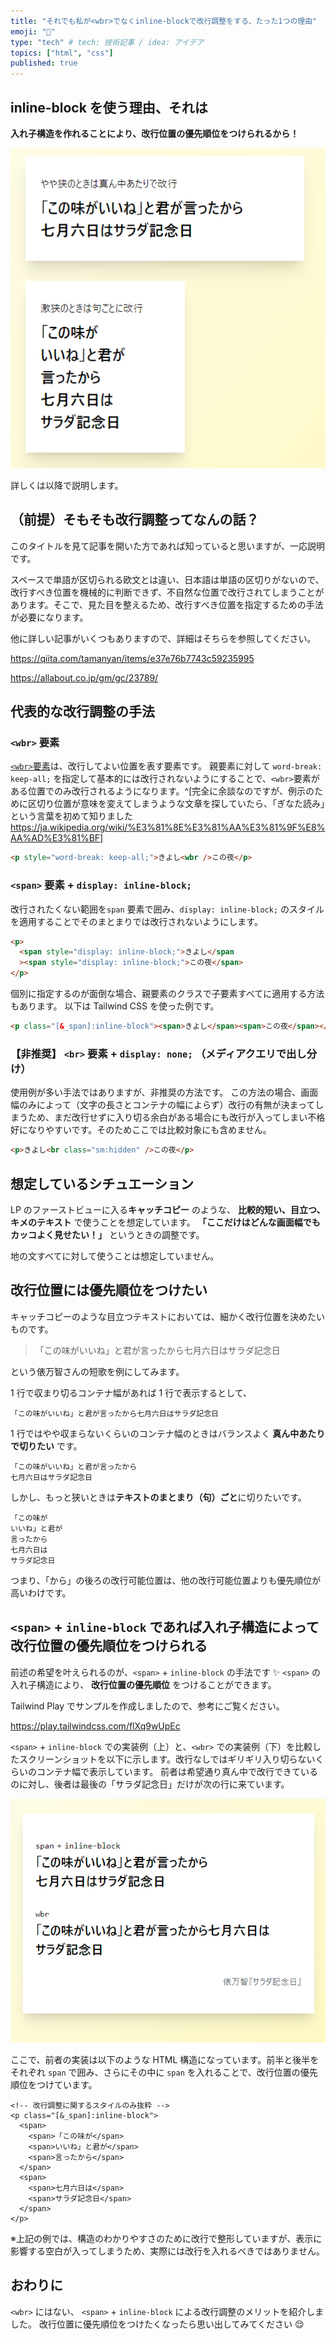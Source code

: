```yaml
---
title: "それでも私が<wbr>でなくinline-blockで改行調整をする、たった1つの理由"
emoji: "🧱"
type: "tech" # tech: 技術記事 / idea: アイデア
topics: ["html", "css"]
published: true
---
```


## inline-block を使う理由、それは

**入れ子構造を作れることにより、改行位置の優先順位をつけられるから！**

<!-- https://play.tailwindcss.com/eVP78Oe4iC -->

![スクリーンショット。2つのブロックで構成されている。どちらも「「この味がいいね」と君が言ったから七月六日はサラダ記念日」と表示されている。「やや狭のときは真ん中あたりで改行」と題されたブロックのものは上の句と下の句で2行であり、「激狭のときは句ごとに改行」と題されたブロックのものは5・7・5・7・7の5行に改行されている](/images/css-control-break/2024-03-23-02-13-10.png)

詳しくは以降で説明します。

## （前提）そもそも改行調整ってなんの話？

このタイトルを見て記事を開いた方であれば知っていると思いますが、一応説明です。

スペースで単語が区切られる欧文とは違い、日本語は単語の区切りがないので、改行すべき位置を機械的に判断できず、不自然な位置で改行されてしまうことがあります。そこで、見た目を整えるため、改行すべき位置を指定するための手法が必要になります。

他に詳しい記事がいくつもありますので、詳細はそちらを参照してください。

https://qiita.com/tamanyan/items/e37e76b7743c59235995

https://allabout.co.jp/gm/gc/23789/

## 代表的な改行調整の手法

### `<wbr>` 要素

[`<wbr>`要素](https://developer.mozilla.org/ja/docs/Web/HTML/Element/wbr)は、改行してよい位置を表す要素です。
親要素に対して `word-break: keep-all;` を指定して基本的には改行されないようにすることで、`<wbr>`要素がある位置でのみ改行されるようになります。^[完全に余談なのですが、例示のために区切り位置が意味を変えてしまうような文章を探していたら、「ぎなた読み」という言葉を初めて知りました https://ja.wikipedia.org/wiki/%E3%81%8E%E3%81%AA%E3%81%9F%E8%AA%AD%E3%81%BF]

```html
<p style="word-break: keep-all;">きよし<wbr />この夜</p>
```

### `<span>` 要素 + `display: inline-block;`

改行されたくない範囲を`span` 要素で囲み、`display: inline-block;` のスタイルを適用することでそのまとまりでは改行されないようにします。

```html
<p>
  <span style="display: inline-block;">きよし</span
  ><span style="display: inline-block;">この夜</span>
</p>
```

個別に指定するのが面倒な場合、親要素のクラスで子要素すべてに適用する方法もあります。
以下は Tailwind CSS を使った例です。

```html
<p class="[&_span]:inline-block"><span>きよし</span><span>この夜</span></p>
```

### 【非推奨】 `<br>` 要素 + `display: none;` （メディアクエリで出し分け）

使用例が多い手法ではありますが、非推奨の方法です。
この方法の場合、画面幅のみによって（文字の長さとコンテナの幅によらず）改行の有無が決まってしまうため、まだ改行せずに入り切る余白がある場合にも改行が入ってしまい不格好になりやすいです。そのためここでは比較対象にも含めません。

```html
<p>きよし<br class="sm:hidden" />この夜</p>
```

## 想定しているシチュエーション

LP のファーストビューに入る**キャッチコピー** のような、 **比較的短い、目立つ、キメのテキスト** で使うことを想定しています。
**「ここだけはどんな画面幅でもカッコよく見せたい！」** というときの調整です。

地の文すべてに対して使うことは想定していません。

## 改行位置には優先順位をつけたい

キャッチコピーのような目立つテキストにおいては、細かく改行位置を決めたいものです。

> 「この味がいいね」と君が言ったから七月六日はサラダ記念日

という俵万智さんの短歌を例にしてみます。

1 行で収まり切るコンテナ幅があれば 1 行で表示するとして、

```
「この味がいいね」と君が言ったから七月六日はサラダ記念日
```

1 行ではやや収まらないくらいのコンテナ幅のときはバランスよく **真ん中あたりで切りたい** です。

```
「この味がいいね」と君が言ったから
七月六日はサラダ記念日
```

しかし、もっと狭いときは**テキストのまとまり（句）ごと**に切りたいです。

```
「この味が
いいね」と君が
言ったから
七月六日は
サラダ記念日
```

つまり、「から」の後ろの改行可能位置は、他の改行可能位置よりも優先順位が高いわけです。

## `<span>` + `inline-block` であれば入れ子構造によって改行位置の優先順位をつけられる

前述の希望を叶えられるのが、`<span>` + `inline-block` の手法です ✨
`<span>` の入れ子構造により、 **改行位置の優先順位** をつけることができます。

Tailwind Play でサンプルを作成しましたので、参考にご覧ください。

https://play.tailwindcss.com/flXq9wUpEc

`<span>` + `inline-block` での実装例（上）と、`<wbr>` での実装例（下）を比較したスクリーンショットを以下に示します。改行なしではギリギリ入り切らないくらいのコンテナ幅で表示しています。
前者は希望通り真ん中で改行できているのに対し、後者は最後の「サラダ記念日」だけが次の行に来ています。

![](/images/css-control-break/2024-03-23-01-51-01.png)

ここで、前者の実装は以下のような HTML 構造になっています。前半と後半をそれぞれ `span` で囲み、さらにその中に `span` を入れることで、改行位置の優先順位をつけています。

```html:入れ子構造をもたせた実装例
<!-- 改行調整に関するスタイルのみ抜粋 -->
<p class="[&_span]:inline-block">
  <span>
    <span>「この味が</span>
    <span>いいね」と君が</span>
    <span>言ったから</span>
  </span>
  <span>
    <span>七月六日は</span>
    <span>サラダ記念日</span>
  </span>
</p>
```

※上記の例では、構造のわかりやすさのために改行で整形していますが、表示に影響する空白が入ってしまうため、実際には改行を入れるべきではありません。

## おわりに

`<wbr>` にはない、 `<span>` + `inline-block` による改行調整のメリットを紹介しました。
改行位置に優先順位をつけたくなったら思い出してみてください 😌
